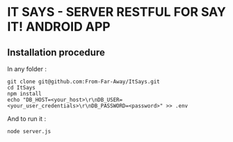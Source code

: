 # IT SAYS - SERVER RESTFUL FOR SAY IT! ANDROID APP

## Installation procedure

In any folder :
```
git clone git@github.com:From-Far-Away/ItSays.git
cd ItSays
npm install
echo "DB_HOST=<your_host>\r\nDB_USER=<your_user_credentials>\r\nDB_PASSWORD=<password>" >> .env
```

And to run it :
```
node server.js
```
